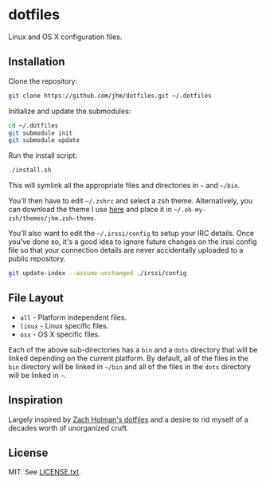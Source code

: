 # dotfiles

Linux and OS X configuration files.

## Installation

Clone the repository:
```sh
git clone https://github.com/jhm/dotfiles.git ~/.dotfiles
```

Initialize and update the submodules:
```sh
cd ~/.dotfiles
git submodule init
git submodule update
```

Run the install script:
```sh
./install.sh
```

This will symlink all the appropriate files and directories in `~` and
`~/bin`.

You'll then have to edit `~/.zshrc` and select a zsh
theme. Alternatively, you can download the theme I use
[here](https://gist.github.com/jhm/57e80b366ee4dc9cb70e) and place it
in `~/.oh-my-zsh/themes/jhm.zsh-theme`.

You'll also want to edit the `~/.irssi/config` to setup your IRC
details. Once you've done so, it's a good idea to ignore future
changes on the irssi config file so that your connection details are
never accidentally uploaded to a public repository.

```sh
git update-index --assume-unchanged ./irssi/config
```

## File Layout

- `all` - Platform independent files.
- `linux` - Linux specific files.
- `osx` - OS X specific files.

Each of the above sub-directories has a `bin` and a `dots` directory
that will be linked depending on the current platform. By default, all
of the files in the `bin` directory will be linked in `~/bin` and
all of the files in the `dots` directory will be linked in `~`.


## Inspiration

Largely inspired by [Zach Holman's dotfiles](https://github.com/holman/dotfiles) 
and a desire to rid myself of a decades worth of unorganized cruft.

## License

MIT. See [LICENSE.txt](https://github.com/jhm/dotfiles/blob/master/LICENSE.txt).
